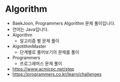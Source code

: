 # Algorithm
* BaekJoon, Programmers Algorithm 문제 풀이입니다.
* 언어는 Java입니다.
* Algorithm
  * 알고리즘 별 문제 풀이
* AlgotithmMaster
  * 단계별로 풀어보기의 문제를 풀이
* Programmers
  *  프로그래머스 문제 풀이
* https://www.acmicpc.net/step
* https://programmers.co.kr/learn/challenges
